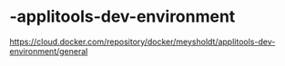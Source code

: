 # -applitools-dev-environment


https://cloud.docker.com/repository/docker/meysholdt/applitools-dev-environment/general